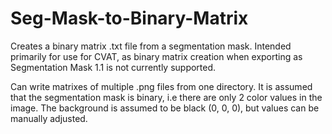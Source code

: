 # Seg-Mask-to-Binary-Matrix
Creates a binary matrix .txt file from a segmentation mask. 
Intended primarily for use for CVAT, as binary matrix creation when exporting as Segmentation Mask 1.1 is not currently supported.

Can write matrixes of multiple .png files from one directory. It is assumed that the segmentation mask is binary, i.e there are only 2 color values in the image. The background is assumed to be black (0, 0, 0), but values can be manually adjusted.

